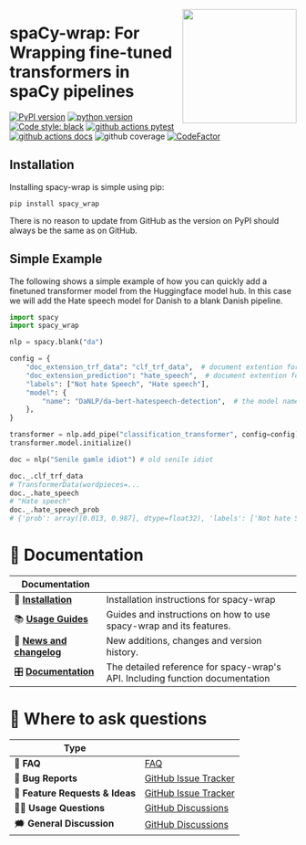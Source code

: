 <a href="https://github.com/kennethenevoldsen/spacy-wrap"><img src="https://raw.githubusercontent.com/KennethEnevoldsen/spacy-wrap/main/docs/_static/icon.png" width="200" align="right" /></a>
# spaCy-wrap: For Wrapping fine-tuned transformers in spaCy pipelines


[![PyPI version](https://badge.fury.io/py/spacy-wrap.svg)](https://pypi.org/project/spacy-wrap/)
[![python version](https://img.shields.io/badge/Python-%3E=3.7-blue)](https://github.com/kennethenevoldsen/spacy-wrap)
[![Code style: black](https://img.shields.io/badge/Code%20Style-Black-black)](https://black.readthedocs.io/en/stable/the_black_code_style/current_style.html)
[![github actions pytest](https://github.com/kennethenevoldsen/spacy-wrap/actions/workflows/pytest-cov-comment.yml/badge.svg)](https://github.com/kennethenevoldsen/spacy-wrap/actions)
[![github actions docs](https://github.com/kennethenevoldsen/spacy-wrap/actions/workflows/documentation.yml/badge.svg)](https://kennethenevoldsen.github.io/spacy-wrap/)
![github coverage](https://img.shields.io/endpoint?url=https://gist.githubusercontent.com/KennethEnevoldsen/33fb85a2c440013df494c1fce884633c/raw/5b4c0725d8bd63c8d76bb40c0d08a46077fa9d4e/badge-spacy-wrap-coverage.json)
[![CodeFactor](https://www.codefactor.io/repository/github/kennethenevoldsen/spacy-wrap/badge)](https://www.codefactor.io/repository/github/kennethenevoldsen/spacy-wrap)
<!-- [![pip downloads](https://img.shields.io/pypi/dm/spacy_wrap.svg)](https://pypi.org/project/spacy_wrap/) -->


## Installation

Installing spacy-wrap is simple using pip:

```
pip install spacy_wrap
```

There is no reason to update from GitHub as the version on PyPI should always be the same as on GitHub.

## Simple Example
The following shows a simple example of how you can quickly add a finetuned transformer model from the Huggingface model hub. In this case we will add the
Hate speech model for Danish to a blank Danish pipeline.

```python
import spacy
import spacy_wrap

nlp = spacy.blank("da")

config = {
    "doc_extension_trf_data": "clf_trf_data",  # document extention for the forward pass
    "doc_extension_prediction": "hate_speech",  # document extention for the prediction
    "labels": ["Not hate Speech", "Hate speech"],
    "model": {
        "name": "DaNLP/da-bert-hatespeech-detection",  # the model name or path of huggingface model
    },
}

transformer = nlp.add_pipe("classification_transformer", config=config)
transformer.model.initialize()

doc = nlp("Senile gamle idiot") # old senile idiot

doc._.clf_trf_data
# TransformerData(wordpieces=...
doc._.hate_speech
# "Hate speech"
doc._.hate_speech_prob
# {'prob': array([0.013, 0.987], dtype=float32), 'labels': ['Not hate Speech', 'Hate speech']}
```


# 📖 Documentation

| Documentation              |                                                                               |
| -------------------------- | ----------------------------------------------------------------------------- |
| 🔧 **[Installation]**       | Installation instructions for spacy-wrap                                      |
| 📚 **[Usage Guides]**       | Guides and instructions on how to use spacy-wrap and its features.            |
| 📰 **[News and changelog]** | New additions, changes and version history.                                   |
| 🎛 **[Documentation]**      | The detailed reference for spacy-wrap's API. Including function documentation |

[Documentation]: https://kennethenevoldsen.github.io/spacy-wrap/index.html
[Installation]: https://kennethenevoldsen.github.io/spacy-wrap/installation.html
[usage guides]: https://kennethenevoldsen.github.io/spacy-wrap/introduction.html
[News and changelog]: https://kennethenevoldsen.github.io/spacy-wrap/news.html

# 💬 Where to ask questions

| Type                           |                        |
| ------------------------------ | ---------------------- |
| 🚨 **FAQ**                      | [FAQ]                  |
| 🚨 **Bug Reports**              | [GitHub Issue Tracker] |
| 🎁 **Feature Requests & Ideas** | [GitHub Issue Tracker] |
| 👩‍💻 **Usage Questions**          | [GitHub Discussions]   |
| 🗯 **General Discussion**       | [GitHub Discussions]   |


[FAQ]: https://kennethenevoldsen.github.io/spacy-wrap/faq.html
[github issue tracker]: https://github.com/kennethenevoldsen/spacy-wrap/issues
[github discussions]: https://github.com/kennethenevoldsen/spacy-wrap/discussions

